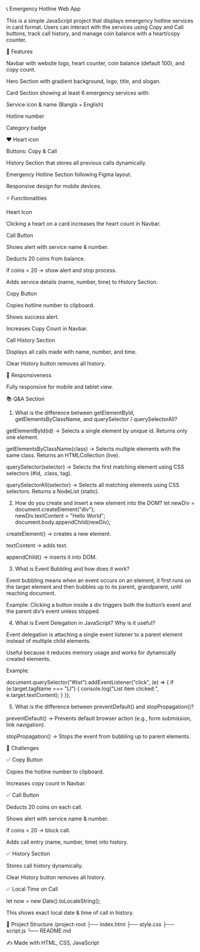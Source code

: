 📞 Emergency Hotline Web App

This is a simple JavaScript project that displays emergency hotline services in card format.
Users can interact with the services using Copy and Call buttons, track call history, and manage coin balance with a heart/copy counter.

🚀 Features

Navbar with website logo, heart counter, coin balance (default 100), and copy count.

Hero Section with gradient background, logo, title, and slogan.

Card Section showing at least 6 emergency services with:

Service icon & name (Bangla + English)

Hotline number

Category badge

❤️ Heart icon

Buttons: Copy & Call

History Section that stores all previous calls dynamically.

Emergency Hotline Section following Figma layout.

Responsive design for mobile devices.

⚡ Functionalities

Heart Icon

Clicking a heart on a card increases the heart count in Navbar.

Call Button

Shows alert with service name & number.

Deducts 20 coins from balance.

If coins < 20 → show alert and stop process.

Adds service details (name, number, time) to History Section.

Copy Button

Copies hotline number to clipboard.

Shows success alert.

Increases Copy Count in Navbar.

Call History Section

Displays all calls made with name, number, and time.

Clear History button removes all history.

📱 Responsiveness

Fully responsive for mobile and tablet view.

📚 Q&A Section

1. What is the difference between getElementById, getElementsByClassName, and querySelector / querySelectorAll?

getElementById(id) → Selects a single element by unique id. Returns only one element.

getElementsByClassName(class) → Selects multiple elements with the same class. Returns an HTMLCollection (live).

querySelector(selector) → Selects the first matching element using CSS selectors (#id, .class, tag).

querySelectorAll(selector) → Selects all matching elements using CSS selectors. Returns a NodeList (static).

2. How do you create and insert a new element into the DOM?
   let newDiv = document.createElement("div");  
   newDiv.textContent = "Hello World";  
   document.body.appendChild(newDiv);

createElement() → creates a new element.

textContent → adds text.

appendChild() → inserts it into DOM.

3. What is Event Bubbling and how does it work?

Event bubbling means when an event occurs on an element, it first runs on the target element and then bubbles up to its parent, grandparent, until reaching document.

Example: Clicking a button inside a div triggers both the button’s event and the parent div’s event unless stopped.

4. What is Event Delegation in JavaScript? Why is it useful?

Event delegation is attaching a single event listener to a parent element instead of multiple child elements.

Useful because it reduces memory usage and works for dynamically created elements.

Example:

document.querySelector("#list").addEventListener("click", (e) => {
if (e.target.tagName === "LI") {
console.log("List item clicked:", e.target.textContent);
}
});

5. What is the difference between preventDefault() and stopPropagation()?

preventDefault() → Prevents default browser action (e.g., form submission, link navigation).

stopPropagation() → Stops the event from bubbling up to parent elements.

🧪 Challenges

✅ Copy Button

Copies the hotline number to clipboard.

Increases copy count in Navbar.

✅ Call Button

Deducts 20 coins on each call.

Shows alert with service name & number.

If coins < 20 → block call.

Adds call entry (name, number, time) into history.

✅ History Section

Stores call history dynamically.

Clear History button removes all history.

✅ Local Time on Call

let now = new Date().toLocaleString();

This shows exact local date & time of call in history.

📂 Project Structure
/project-root
├── index.html
├── style.css
├── script.js
└── README.md

✍️ Made with HTML, CSS, JavaScript
